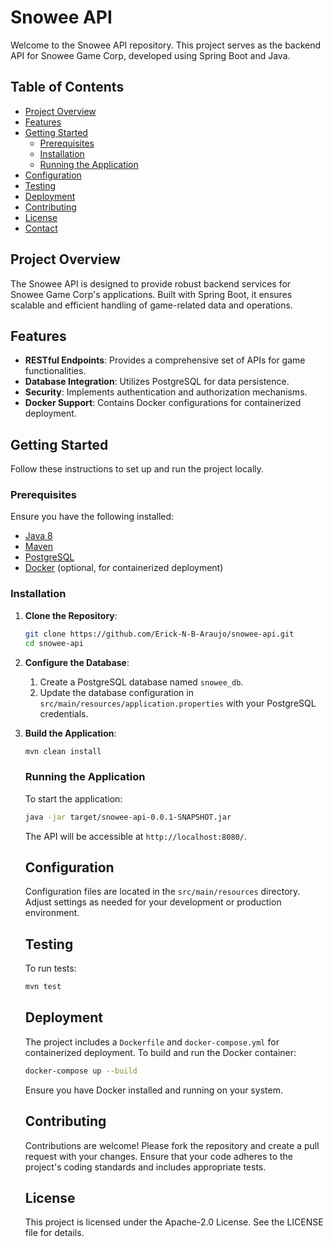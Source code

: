 # Snowee API

Welcome to the Snowee API repository. This project serves as the backend API for Snowee Game Corp, developed using Spring Boot and Java.

## Table of Contents

- [Project Overview](#project-overview)
- [Features](#features)
- [Getting Started](#getting-started)
  - [Prerequisites](#prerequisites)
  - [Installation](#installation)
  - [Running the Application](#running-the-application)
- [Configuration](#configuration)
- [Testing](#testing)
- [Deployment](#deployment)
- [Contributing](#contributing)
- [License](#license)
- [Contact](#contact)

## Project Overview

The Snowee API is designed to provide robust backend services for Snowee Game Corp's applications. Built with Spring Boot, it ensures scalable and efficient handling of game-related data and operations.

## Features

- **RESTful Endpoints**: Provides a comprehensive set of APIs for game functionalities.
- **Database Integration**: Utilizes PostgreSQL for data persistence.
- **Security**: Implements authentication and authorization mechanisms.
- **Docker Support**: Contains Docker configurations for containerized deployment.

## Getting Started

Follow these instructions to set up and run the project locally.

### Prerequisites

Ensure you have the following installed:

- [Java 8](https://www.oracle.com/java/technologies/javase/javase8-archive-downloads.html)
- [Maven](https://maven.apache.org/)
- [PostgreSQL](https://www.postgresql.org/)
- [Docker](https://www.docker.com/) (optional, for containerized deployment)

### Installation

1. **Clone the Repository**:

   ```bash
   git clone https://github.com/Erick-N-B-Araujo/snowee-api.git
   cd snowee-api
   ```

2. **Configure the Database**:

   1. Create a PostgreSQL database named `snowee_db`.
   2. Update the database configuration in `src/main/resources/application.properties` with your PostgreSQL credentials.

3. **Build the Application**:

   ```bash
   mvn clean install
   ```

   ### Running the Application

   To start the application:

   ```bash
   java -jar target/snowee-api-0.0.1-SNAPSHOT.jar
   ```

   The API will be accessible at `http://localhost:8080/`.

   ## Configuration

   Configuration files are located in the `src/main/resources` directory. Adjust settings as needed for your development or production environment.

   ## Testing

   To run tests:

   ```bash
   mvn test
   ```

   ## Deployment

   The project includes a `Dockerfile` and `docker-compose.yml` for containerized deployment. To build and run the Docker container:

   ```bash
   docker-compose up --build
   ```

   Ensure you have Docker installed and running on your system.

   ## Contributing

   Contributions are welcome! Please fork the repository and create a pull request with your changes. Ensure that your code adheres to the project's coding standards and includes appropriate tests.

   ## License

   This project is licensed under the Apache-2.0 License. See the LICENSE file for details.
